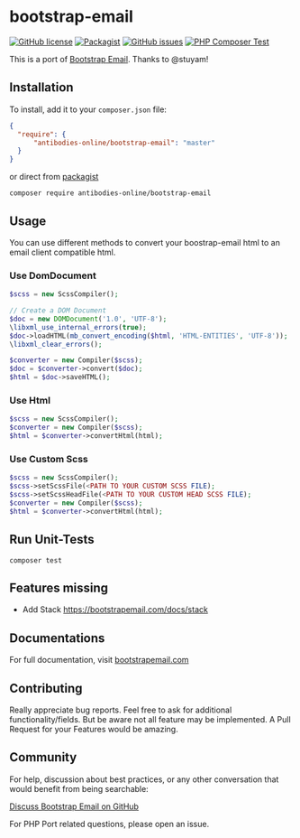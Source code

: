 # bootstrap-email
[![GitHub license](https://img.shields.io/badge/license-MIT-blue.svg)](https://raw.githubusercontent.com/antibodies-online/bootstrap-email/master/LICENSE)
[![Packagist](https://img.shields.io/packagist/v/antibodies-online/bootstrap-email.svg)](https://packagist.org/packages/antibodies-online/bootstrap-email)
[![GitHub issues](https://img.shields.io/github/issues/antibodies-online/bootstrap-email.svg)](https://github.com/antibodies-online/bootstrap-email/issues)
[![PHP Composer Test](https://github.com/antibodies-online/bootstrap-email/actions/workflows/php.yml/badge.svg)](https://github.com/antibodies-online/bootstrap-email/actions/workflows/php.yml)

This is a port of [Bootstrap Email](https://github.com/bootstrap-email/bootstrap-email). Thanks to @stuyam!

## Installation

To install, add it to your `composer.json` file:

```json
{
  "require": {
      "antibodies-online/bootstrap-email": "master"
  }
}
```

or direct from [packagist](https://packagist.org/packages/antibodies-online/bootstrap-email)

```shell
composer require antibodies-online/bootstrap-email
```

## Usage

You can use different methods to convert your boostrap-email html to an email client compatible html.

### Use DomDocument

```php
$scss = new ScssCompiler();

// Create a DOM Document
$doc = new DOMDocument('1.0', 'UTF-8');
\libxml_use_internal_errors(true);
$doc->loadHTML(mb_convert_encoding($html, 'HTML-ENTITIES', 'UTF-8'));
\libxml_clear_errors();

$converter = new Compiler($scss);
$doc = $converter->convert($doc);
$html = $doc->saveHTML();
```

### Use Html

```php
$scss = new ScssCompiler();
$converter = new Compiler($scss);
$html = $converter->convertHtml(html);
```

### Use Custom Scss
```php
$scss = new ScssCompiler();
$scss->setScssFile(<PATH TO YOUR CUSTOM SCSS FILE);
$scss->setScssHeadFile(<PATH TO YOUR CUSTOM HEAD SCSS FILE);
$converter = new Compiler($scss);
$html = $converter->convertHtml(html);
```

## Run Unit-Tests
```shell
composer test
```

## Features missing

- Add Stack https://bootstrapemail.com/docs/stack

## Documentations
For full documentation, visit [bootstrapemail.com](https://bootstrapemail.com/docs/introduction)

## Contributing
Really appreciate bug reports. Feel free to ask for additional functionality/fields. 
But be aware not all feature may be implemented.
A Pull Request for your Features would be amazing.

## Community
For help, discussion about best practices, or any other conversation that would benefit from being searchable:

[Discuss Bootstrap Email on GitHub](https://github.com/bootstrap-email/bootstrap-email/discussions)

For PHP Port related questions, please open an issue.
